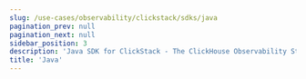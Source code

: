```yaml
---
slug: /use-cases/observability/clickstack/sdks/java
pagination_prev: null
pagination_next: null
sidebar_position: 3
description: 'Java SDK for ClickStack - The ClickHouse Observability Stack'
title: 'Java'
---
```

